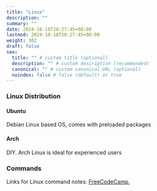 ```yaml
---
title: "Linux"
description: ""
summary: ""
date: 2024-10-18T20:27:45+08:00
lastmod: 2024-10-18T20:27:45+08:00
weight: 302
draft: false
seo:
  title: "" # custom title (optional)
  description: "" # custom description (recommended)
  canonical: "" # custom canonical URL (optional)
  noindex: false # false (default) or true
---
```


### Linux Distribution

#### Ubuntu

Debian Linux based OS, comes with preloaded packages

#### Arch

DIY. Arch Linux is ideal for experienced users

### Commands

Links for Linux command notes: [FreeCodeCamp](https://www.freecodecamp.org/news/the-linux-commands-handbook/),
